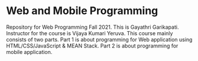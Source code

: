 # Web and Mobile Programming
Repository for Web Programming Fall 2021.
This is Gayathri Garikapati.
Instructor for the course is Vijaya Kumari Yeruva.
This course mainly consists of two parts.
Part 1 is about programming for Web application using HTML/CSS/JavaScript & MEAN Stack.
Part 2 is about programming for mobile application.
